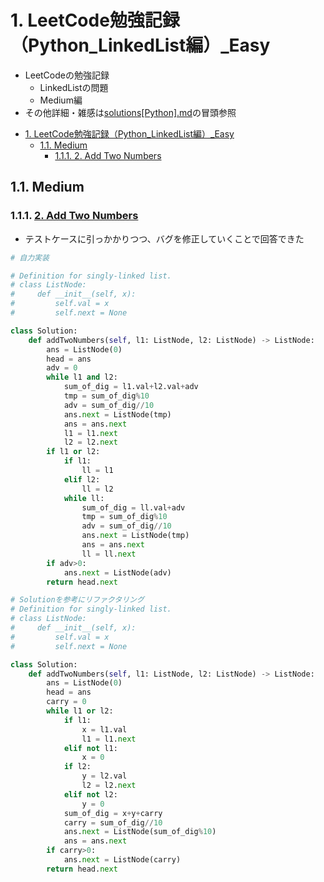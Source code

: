 # 1. LeetCode勉強記録（Python_LinkedList編）_Easy

- LeetCodeの勉強記録
    - LinkedListの問題
    - Medium編
- その他詳細・雑感は[solutions[Python].md](https://github.com/kokokocococo555/LeetCodeMemo/blob/master/solutions%5BPython%5D.md)の冒頭参照


<!-- TOC -->

- [1. LeetCode勉強記録（Python_LinkedList編）_Easy](#1-leetcode%E5%8B%89%E5%BC%B7%E8%A8%98%E9%8C%B2pythonlinkedlist%E7%B7%A8easy)
  - [1.1. Medium](#11-medium)
    - [1.1.1. 2. Add Two Numbers](#111-2-add-two-numbers)

<!-- /TOC -->

## 1.1. Medium

### 1.1.1. [2. Add Two Numbers](https://leetcode.com/problems/add-two-numbers/)

- テストケースに引っかかりつつ、バグを修正していくことで回答できた

```python
# 自力実装

# Definition for singly-linked list.
# class ListNode:
#     def __init__(self, x):
#         self.val = x
#         self.next = None

class Solution:
    def addTwoNumbers(self, l1: ListNode, l2: ListNode) -> ListNode:
        ans = ListNode(0)
        head = ans
        adv = 0
        while l1 and l2:
            sum_of_dig = l1.val+l2.val+adv
            tmp = sum_of_dig%10
            adv = sum_of_dig//10
            ans.next = ListNode(tmp)
            ans = ans.next
            l1 = l1.next
            l2 = l2.next
        if l1 or l2:
            if l1:
                ll = l1
            elif l2:
                ll = l2
            while ll:
                sum_of_dig = ll.val+adv
                tmp = sum_of_dig%10
                adv = sum_of_dig//10
                ans.next = ListNode(tmp)
                ans = ans.next
                ll = ll.next
        if adv>0:
            ans.next = ListNode(adv)
        return head.next
```

```python
# Solutionを参考にリファクタリング
# Definition for singly-linked list.
# class ListNode:
#     def __init__(self, x):
#         self.val = x
#         self.next = None

class Solution:
    def addTwoNumbers(self, l1: ListNode, l2: ListNode) -> ListNode:
        ans = ListNode(0)
        head = ans
        carry = 0
        while l1 or l2:
            if l1:
                x = l1.val
                l1 = l1.next
            elif not l1:
                x = 0
            if l2:
                y = l2.val
                l2 = l2.next
            elif not l2:
                y = 0
            sum_of_dig = x+y+carry
            carry = sum_of_dig//10
            ans.next = ListNode(sum_of_dig%10)
            ans = ans.next
        if carry>0:
            ans.next = ListNode(carry)
        return head.next
```